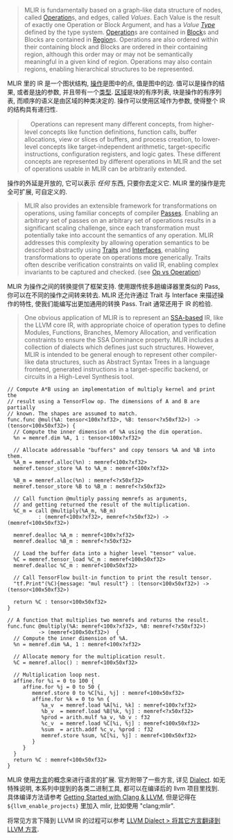 
 > 
 > MLIR is fundamentally based on a graph-like data structure of nodes, called [Operation](Operation.md)s, and edges, called *Values*. Each Value is the result of exactly one Operation or Block Argument, and has a *Value [Type](Type.md)* defined by the type system. [Operation](Operation.md)s are contained in [Block](Block.md)s and Blocks are contained in [Region](Region.md)s. Operations are also ordered within their containing block and Blocks are ordered in their containing region, although this order may or may not be semantically meaningful in a given kind of region. Operations may also contain regions, enabling hierarchical structures to be represented.

MLIR 里的 IR 是一个图状结构, [操作](Operation.md)是图中的点, 值是图中的边. 值可以是操作的结果, 或者是[块](Block.md)的参数, 并且带有一个[类型](Type.md). [区域](Region.md)是块的有序列表, 块是操作的有序列表, 而顺序的语义是由区域的种类决定的. 操作可以使用区域作为参数, 使得整个 IR 的结构具有递归性.

 > 
 > 　Operations can represent many different concepts, from higher-level concepts like function definitions, function calls, buffer allocations, view or slices of buffers, and process creation, to lower-level concepts like target-independent arithmetic, target-specific instructions, configuration registers, and logic gates. These different concepts are represented by different operations in MLIR and the set of operations usable in MLIR can be arbitrarily extended.

操作的外延是开放的, 它可以表示 *任何* 东西, 只要你去定义它. MLIR 里的操作是完全可扩展, 可自定义的.

 > 
 > MLIR also provides an extensible framework for transformations on operations, using familiar concepts of compiler [Passes](https://mlir.llvm.org/docs/Passes/). Enabling an arbitrary set of passes on an arbitrary set of operations results in a significant scaling challenge, since each transformation must potentially take into account the semantics of any operation. MLIR addresses this complexity by allowing operation semantics to be described abstractly using [Traits](https://mlir.llvm.org/docs/Traits/) and [Interfaces](https://mlir.llvm.org/docs/Interfaces/), enabling transformations to operate on operations more generically. Traits often describe verification constraints on valid IR, enabling complex invariants to be captured and checked. (see [Op vs Operation](https://mlir.llvm.org/docs/Tutorials/Toy/Ch-2/#op-vs-operation-using-mlir-operations))

MLIR 为操作之间的转换提供了框架支持. 使用跟传统多趟编译器里类似的 Pass, 你可以在不同的操作之间转来转去. MLIR 还允许通过 Trait 与 Interface 来描述操作的特性, 使我们能编写出更加通用的转换 Pass. Trait 通常还用于 IR 的检验.

 > 
 > One obvious application of MLIR is to represent an [SSA-based](https://en.wikipedia.org/wiki/Static_single_assignment_form) IR, like the LLVM core IR, with appropriate choice of operation types to define Modules, Functions, Branches, Memory Allocation, and verification constraints to ensure the SSA Dominance property. MLIR includes a collection of dialects which defines just such structures. However, MLIR is intended to be general enough to represent other compiler-like data structures, such as Abstract Syntax Trees in a language frontend, generated instructions in a target-specific backend, or circuits in a High-Level Synthesis tool.

````mlir
// Compute A*B using an implementation of multiply kernel and print the
// result using a TensorFlow op. The dimensions of A and B are partially
// known. The shapes are assumed to match.
func.func @mul(%A: tensor<100x?xf32>, %B: tensor<?x50xf32>) -> (tensor<100x50xf32>) {
  // Compute the inner dimension of %A using the dim operation.
  %n = memref.dim %A, 1 : tensor<100x?xf32>

  // Allocate addressable "buffers" and copy tensors %A and %B into them.
  %A_m = memref.alloc(%n) : memref<100x?xf32>
  memref.tensor_store %A to %A_m : memref<100x?xf32>

  %B_m = memref.alloc(%n) : memref<?x50xf32>
  memref.tensor_store %B to %B_m : memref<?x50xf32>

  // Call function @multiply passing memrefs as arguments,
  // and getting returned the result of the multiplication.
  %C_m = call @multiply(%A_m, %B_m)
          : (memref<100x?xf32>, memref<?x50xf32>) -> (memref<100x50xf32>)

  memref.dealloc %A_m : memref<100x?xf32>
  memref.dealloc %B_m : memref<?x50xf32>

  // Load the buffer data into a higher level "tensor" value.
  %C = memref.tensor_load %C_m : memref<100x50xf32>
  memref.dealloc %C_m : memref<100x50xf32>

  // Call TensorFlow built-in function to print the result tensor.
  "tf.Print"(%C){message: "mul result"} : (tensor<100x50xf32>) -> (tensor<100x50xf32>)

  return %C : tensor<100x50xf32>
}

// A function that multiplies two memrefs and returns the result.
func.func @multiply(%A: memref<100x?xf32>, %B: memref<?x50xf32>)
          -> (memref<100x50xf32>)  {
  // Compute the inner dimension of %A.
  %n = memref.dim %A, 1 : memref<100x?xf32>

  // Allocate memory for the multiplication result.
  %C = memref.alloc() : memref<100x50xf32>

  // Multiplication loop nest.
  affine.for %i = 0 to 100 {
     affine.for %j = 0 to 50 {
        memref.store 0 to %C[%i, %j] : memref<100x50xf32>
        affine.for %k = 0 to %n {
           %a_v  = memref.load %A[%i, %k] : memref<100x?xf32>
           %b_v  = memref.load %B[%k, %j] : memref<?x50xf32>
           %prod = arith.mulf %a_v, %b_v : f32
           %c_v  = memref.load %C[%i, %j] : memref<100x50xf32>
           %sum  = arith.addf %c_v, %prod : f32
           memref.store %sum, %C[%i, %j] : memref<100x50xf32>
        }
     }
  }
  return %C : memref<100x50xf32>
}
````

MLIR 使用[方言](Dialect.md)的概念来进行语言的扩展. 官方附带了一些方言, 详见 [Dialect](Dialect.md). 如无特殊说明, 本系列中提到的各类二进制工具, 都可以在编译后的 llvm 项目里找到. 具体编译方法请参考 [Getting Started with Clang & LLVM](../Getting%20Started%20with%20Clang%20&%20LLVM.md), 但是记得在 `${llvm_enable_projects}` 里加入 mlir, 比如使用 "clang;mlir". 

将常见方言下降到 LLVM IR 的过程可以参考 [LLVM Dialect > 将其它方言翻译到 LLVM 方言](LLVM%20Dialect.md#jiang-qi-ta-fang-yan-fan-yi-dao-llvm-fang-yan).

